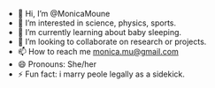 - 👋 Hi, I’m @MonicaMoune
- 👀 I’m interested in science, physics, sports.
- 🌱 I’m currently learning about baby sleeping.
- 💞️ I’m looking to collaborate on research or projects.
- 📫 How to reach me monica.mu@gmail.com
- 😄 Pronouns: She/her
- ⚡ Fun fact: i marry peole legally as a sidekick. 

<!---
MonicaMoune/MonicaMoune is a ✨ special ✨ repository because its `README.md` (this file) appears on your GitHub profile.
You can click the Preview link to take a look at your changes.
--->
